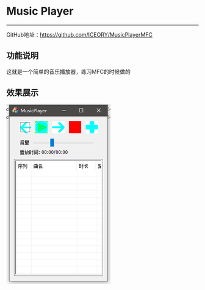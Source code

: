 # Music Player
---

GitHub地址：https://github.com/ICEORY/MusicPlayerMFC

## 功能说明

这就是一个简单的音乐播放器，练习MFC的时候做的

## 效果展示

![appearance](./fig_mfc_musicplayer/appearance.png)